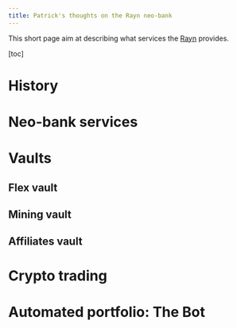 ```yaml
---
title: Patrick's thoughts on the Rayn neo-bank
---
```


This short page aim at describing what services the [Rayn](neo-bank) provides.

[toc]

# History

# Neo-bank services

# Vaults
## Flex vault
## Mining vault
## Affiliates vault

# Crypto trading

# Automated portfolio: The Bot
